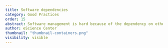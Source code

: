 ```yaml
---
title: Software dependencies
category: Good Practices
order: 15
abstract: Software management is hard because of the dependency on other software. What techniques exist to manage these dependencies? 
author: eScience Center
thumbnail: "thumbnail-containers.png"
visibility: visible
---
```

